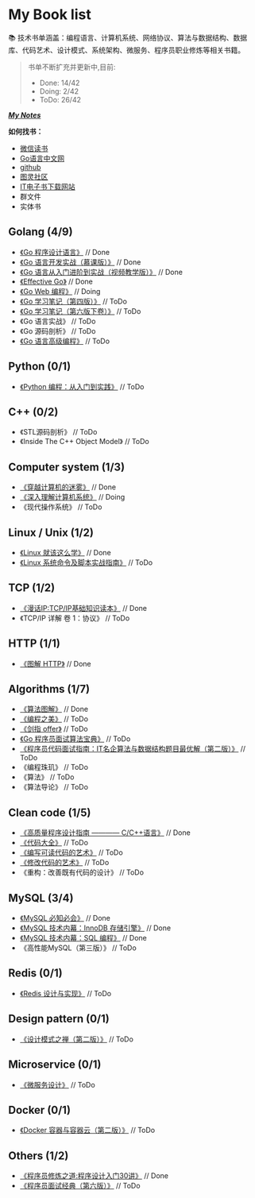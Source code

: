 # My Book list

📚 技术书单涵盖：编程语言、计算机系统、网络协议、算法与数据结构、数据库、代码艺术、设计模式、系统架构、微服务、程序员职业修炼等相关书籍。

>书单不断扩充并更新中,目前:  
>- Done: 14/42  
>- Doing: 2/42  
>- ToDo: 26/42  

[***My Notes***](http://note.youdao.com/noteshare?id=3492f772f5e01ca5abab4f176964cf0e)

**如何找书：**
- [微信读书](https://weread.qq.com/)
- [Go语言中文网](https://books.studygolang.com/gopl-zh/)
- [github](https://github.com/)
- [图灵社区](https://www.ituring.com.cn/)
- [IT电子书下载网站](https://www.iteye.com/blog/rensanning-1874125)
- 群文件
- 实体书


## Golang (4/9)

- [《Go 程序设计语言》](https://books.studygolang.com/gopl-zh/) // Done
- [《Go 语言开发实战（慕课版）》](https://weread.qq.com/) // Done
- [《Go 语言从入门进阶到实战（视频教学版）》](https://weread.qq.com/) // Done
- [《Effective Go》](https://learnku.com/docs/effective-go/2020) // Done
- [《Go Web 编程》](https://weread.qq.com/) // Doing
- [《Go 学习笔记（第四版）》](https://github.com/qyuhen/book/blob/master/Go%20%E5%AD%A6%E4%B9%A0%E7%AC%94%E8%AE%B0%20%E7%AC%AC%E5%9B%9B%E7%89%88.pdf) // ToDo
- [《Go 学习笔记（第六版下卷）》](https://github.com/qyuhen/book/blob/master/Go%20%E5%AD%A6%E4%B9%A0%E7%AC%94%E8%AE%B0%20%E7%AC%AC%E5%85%AD%E7%89%88%20%E4%B8%8B%E5%8D%B7%20-%20%E9%A2%84%E8%A7%88.pdf) // ToDo
- 《Go 语言实战》 // ToDo
- 《Go 源码剖析》 // ToDo
- [《Go 语言高级编程》](https://weread.qq.com/) // ToDo

## Python (0/1)

- [《Python 编程：从入门到实践》](https://weread.qq.com/) // ToDo

## C++ (0/2)

- 《STL源码剖析》 // ToDo
- 《Inside The C++ Object Model》 // ToDo

## Computer system (1/3)

- [《穿越计算机的迷雾》](https://weread.qq.com/) // Done
- [《深入理解计算机系统》](http://csapp.cs.cmu.edu/3e/labs.html) // Doing
- 《现代操作系统》 // ToDo

## Linux / Unix (1/2)

- [《Linux 就该这么学》](https://weread.qq.com/) // Done
- [《Linux 系统命令及脚本实战指南》](https://weread.qq.com/) // ToDo

## TCP (1/2)

- [《漫话IP:TCP/IP基础知识读本》](https://weread.qq.com/) // Done
- 《TCP/IP 详解 卷 1：协议》 // ToDo

## HTTP (1/1)

- [《图解 HTTP》](https://weread.qq.com/) // Done

## Algorithms (1/7)

- [《算法图解》](https://weread.qq.com/) // Done
- [《编程之美》](https://weread.qq.com/) // ToDo
- [《剑指 offer》](https://weread.qq.com/) // ToDo
- [《Go 程序员面试算法宝典》](https://weread.qq.com/) // ToDo
- [《程序员代码面试指南：IT名企算法与数据结构题目最优解（第二版）》](https://weread.qq.com/) // ToDo
- 《编程珠玑》 // ToDo
- 《算法》 // ToDo
- 《算法导论》 // ToDo

## Clean code (1/5)

- [《高质量程序设计指南 ———— C/C++语言》](./clean-code/代码整洁之道.pdf) // Done
- [《代码大全》](./clean-code/代码大全.pdf) // ToDo
- [《编写可读代码的艺术》](./clean-code/编写可读代码的艺术.pdf) // ToDo
- [《修改代码的艺术》](./clean-code/修改代码的艺术.pdf) // ToDo
- 《重构：改善既有代码的设计》 // ToDo

## MySQL (3/4)

- [《MySQL 必知必会》](https://weread.qq.com/) // Done
- [《MySQL 技术内幕：InnoDB 存储引擎》](https://weread.qq.com/) // Done
- [《MySQL 技术内幕：SQL 编程》](https://weread.qq.com/) // Done
- 《高性能MySQL（第三版）》 // ToDo

## Redis (0/1)

- [《Redis 设计与实现》](https://weread.qq.com/) // ToDo

## Design pattern (0/1)

- [《设计模式之禅（第二版）》](https://weread.qq.com/) // ToDo


## Microservice (0/1)

- [《微服务设计》](https://weread.qq.com/) // ToDo

## Docker (0/1)

- [《Docker 容器与容器云（第二版）》](https://weread.qq.com/) // ToDo

## Others (1/2)

- [《程序员修炼之道:程序设计入门30讲》](https://weread.qq.com/) // Done
- [《程序员面试经典（第六版）》](https://weread.qq.com/) // ToDo
